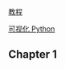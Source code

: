 [教程](https://space.bilibili.com/3493280044026779)

[可视化 Python](https://github.com/zhm-real/PathPlanning)

## Chapter 1 